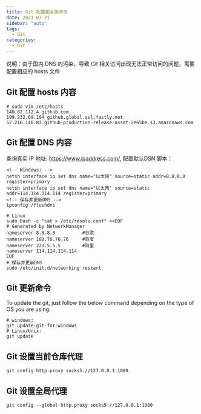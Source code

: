 ```yaml
---
title: Git 配置相关面命令
date: 2021-07-21
sidebar: "auto"
tags:
  - Git
categories:
  - Git
---
```



说明：由于国内 DNS 的污染，导致 Git 相关访问出现无法正常访问的问题，需要配置相应的 hosts 文件
## Git 配置 hosts 内容   

```shell
# sudo vim /etc/hosts
140.82.112.4 github.com
199.232.69.194 github.global.ssl.fastly.net
52.216.146.83 github-production-release-asset-2e65be.s3.amazonaws.com
```

## Git 配置 DNS 内容
查询真实 IP 地址: https://www.ipaddress.com/,
配置默认DSN 脚本：

```batch
<!-- Windows: -->
netsh interface ip set dns name="以太网" source=static addr=8.8.8.8 register=primary
netsh interface ip set dns name="以太网" source=static addr=114.114.114.114 register=primary
<!-- 保存并更新DNS -->
ipconfig /flushdns
```

```shell
# Linux
sudo bash -c "cat > /etc/resolv.conf" <<EOF
# Generated by NetworkManager
nameserver 8.8.8.8 			#谷歌
nameserver 180.76.76.76 	#百度
nameserver 223.5.5.5		#阿里
nameserver 114.114.114.114  
EOF
# 保存并更新DNS
sudo /etc/init.d/networking restart
```

## Git 更新命令
To update the git, just follow the below command depending on the type of OS you are using:

```shell
# windows: 
git update-git-for-windows
# Linux/Unix: 
git update
```

## Git 设置当前仓库代理
```shell
git config http.proxy socks5://127.0.0.1:1080
```

## Git 设置全局代理
```shell
git config --global http.proxy socks5://127.0.0.1:1080
```